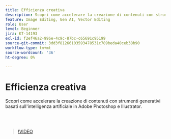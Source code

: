 ```yaml
---
title: Efficienza creativa
description: Scopri come accelerare la creazione di contenuti con strumenti generativi basati sull'intelligenza artificiale in Adobe Photoshop e Illustrator
feature: Image Editing, Gen AI, Vector Editing
role: User
level: Beginner
jira: KT-14193
exl-id: f2ef46a2-996e-4c9c-87bc-c65691c95199
source-git-commit: 3dd3f81266103593478531c789beda40ceb38b90
workflow-type: tm+mt
source-wordcount: '36'
ht-degree: 0%

---
```


# Efficienza creativa

Scopri come accelerare la creazione di contenuti con strumenti generativi basati sull&#39;intelligenza artificiale in Adobe Photoshop e Illustrator.

<br> 

>[!VIDEO](https://video.tv.adobe.com/v/3425036?quality=12&learn=on&hidetitle=true)
